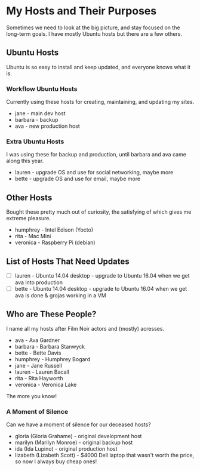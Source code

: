 
# My Hosts and Their Purposes

Sometimes we need to look at the big picture, and stay focused on the long-term goals.
I have mostly Ubuntu hosts but there are a few others.

## Ubuntu Hosts

Ubuntu is so easy to install and keep updated, and everyone knows what it is.

### Workflow Ubuntu Hosts

Currently using these hosts for creating, maintaining, and updating my sites.

* jane - main dev host
* barbara - backup
* ava - new production host

### Extra Ubuntu Hosts

I was using these for backup and production, until barbara and ava came along this year.

* lauren - upgrade OS and use for social networking, maybe more
* bette - upgrade OS and use for email, maybe more

## Other Hosts

Bought these pretty much out of curiosity, the satisfying of which gives me extreme pleasure.

* humphrey - Intel Edison (Yocto)
* rita - Mac Mini
* veronica - Raspberry Pi (debian)

## List of Hosts That Need Updates

- [ ] lauren - Ubuntu 14.04 desktop - upgrade to Ubuntu 16.04 when we get ava into production
- [ ] bette - Ubuntu 14.04 desktop - upgrade to Ubuntu 16.04 when we get ava is done & grojas working in a VM

## Who are These People?

I name all my hosts after Film Noir actors and (mostly) acresses.

* ava - Ava Gardner
* barbara - Barbara Stanwyck
* bette - Bette Davis
* humphrey - Humphrey Bogard
* jane - Jane Russell
* lauren - Lauren Bacall
* rita - Rita Hayworth
* veronica - Veronica Lake

The more you know!

### A Moment of Silence

Can we have a moment of silence for our deceased hosts?

* gloria (Gloria Grahame) - original development host
* marilyn (Marilyn Monroe) - original backup host
* ida (Ida Lupino) - original production host
* lizabeth (Lizabeth Scott) - $4000 Dell laptop that wasn't worth the price, so now I always buy cheap ones!

